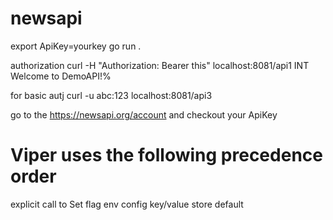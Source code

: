 # newsapi

export ApiKey=yourkey
go run .

authorization
curl -H "Authorization: Bearer this"  localhost:8081/api1    INT
Welcome to DemoAPI!%

for basic autj
curl -u abc:123  localhost:8081/api3


go to the https://newsapi.org/account
 and checkout your ApiKey



# Viper uses the following precedence order
explicit call to Set
flag
env
config
key/value store
default

